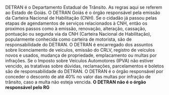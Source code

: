 DETRAN é o Departamento Estadual de Trânsito. As regras aqui se referem ao Estado de Goiás. O DETRAN Goiás é o órgão responsável pela emissão da Carteira Nacional de Habilitação (CNH). Se o cidadão já passou pelas etapas de agendamentos de serviços relacionados à CNH, então os proximos passos como à emissão, renovação, alteração, cassação, pontuação ou segunda via da CNH (Carteira Nacional de Habilitação), popularmente conhecida como carteira de motorista, são de responsabilidade do DETRAN. O DETRAN é encarregado dos assuntos sobre licenciamento de veículos, emissão do CRLV, registro de veículos novos e usados, mudança de propriedade, emplacamento ou multas por infrações. Se o Imposto sobre Veículos Automotores (IPVA) não estiver vencido, as tratativas sobre dúvidas, reclamações, parcelamentos e boletos são de responsabilidade do DETRAN. O DETRAN é o órgão responsável por conceder o desconto de até 40% no valor das multas por infração de trânsito, caso a multa não esteja vencida.
**O DETRAN não é o órgão responsável pelo RG**

